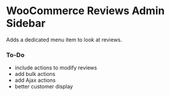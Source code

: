 # WooCommerce Reviews Admin Sidebar
Adds a dedicated menu item to look at reviews.

### To-Do
* include actions to modify reviews
* add bulk actions
* add Ajax actions
* better customer display
